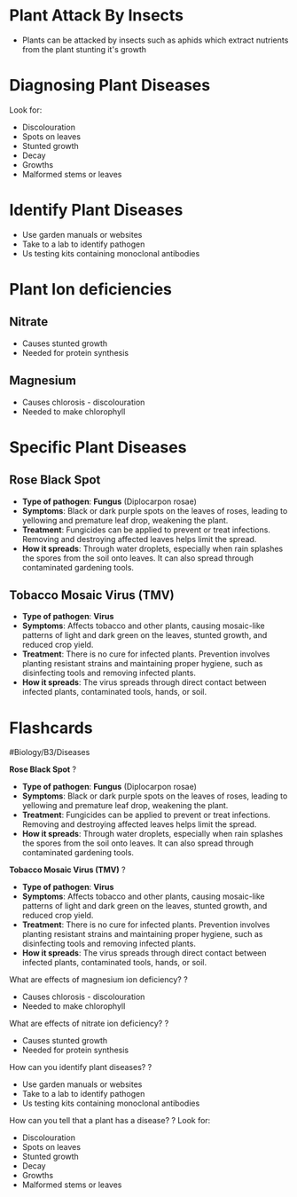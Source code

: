 # Plant Attack By Insects
- Plants can be attacked by insects such as aphids which extract nutrients from the plant stunting it's growth
# Diagnosing Plant Diseases
Look for:
- Discolouration
- Spots on leaves
- Stunted growth
- Decay
- Growths
- Malformed stems or leaves

# Identify Plant Diseases
 - Use garden manuals or websites
 - Take to a lab to identify pathogen
 - Us testing kits containing monoclonal antibodies

# Plant Ion deficiencies
## Nitrate
- Causes stunted growth
- Needed for protein synthesis
## Magnesium
- Causes chlorosis - discolouration
- Needed to make chlorophyll

# Specific Plant Diseases
##  Rose Black Spot
- **Type of pathogen**: **Fungus** (Diplocarpon rosae)
- **Symptoms**: Black or dark purple spots on the leaves of roses, leading to yellowing and premature leaf drop, weakening the plant.
- **Treatment**: Fungicides can be applied to prevent or treat infections. Removing and destroying affected leaves helps limit the spread.
- **How it spreads**: Through water droplets, especially when rain splashes the spores from the soil onto leaves. It can also spread through contaminated gardening tools.
## Tobacco Mosaic Virus (TMV)
- **Type of pathogen**: **Virus**
- **Symptoms**: Affects tobacco and other plants, causing mosaic-like patterns of light and dark green on the leaves, stunted growth, and reduced crop yield.
- **Treatment**: There is no cure for infected plants. Prevention involves planting resistant strains and maintaining proper hygiene, such as disinfecting tools and removing infected plants.
- **How it spreads**: The virus spreads through direct contact between infected plants, contaminated tools, hands, or soil.

# Flashcards

#Biology/B3/Diseases 

**Rose Black Spot**
?
- **Type of pathogen**: **Fungus** (Diplocarpon rosae)
- **Symptoms**: Black or dark purple spots on the leaves of roses, leading to yellowing and premature leaf drop, weakening the plant.
- **Treatment**: Fungicides can be applied to prevent or treat infections. Removing and destroying affected leaves helps limit the spread.
- **How it spreads**: Through water droplets, especially when rain splashes the spores from the soil onto leaves. It can also spread through contaminated gardening tools.

**Tobacco Mosaic Virus (TMV)**
?
- **Type of pathogen**: **Virus**
- **Symptoms**: Affects tobacco and other plants, causing mosaic-like patterns of light and dark green on the leaves, stunted growth, and reduced crop yield.
- **Treatment**: There is no cure for infected plants. Prevention involves planting resistant strains and maintaining proper hygiene, such as disinfecting tools and removing infected plants.
- **How it spreads**: The virus spreads through direct contact between infected plants, contaminated tools, hands, or soil.

What are effects of magnesium ion deficiency?
?
- Causes chlorosis - discolouration
- Needed to make chlorophyll

What are effects of nitrate ion deficiency?
?
- Causes stunted growth
- Needed for protein synthesis

How can you identify plant diseases?
?
 - Use garden manuals or websites
 - Take to a lab to identify pathogen
 - Us testing kits containing monoclonal antibodies

How can you tell that a plant has a disease?
?
Look for:
- Discolouration
- Spots on leaves
- Stunted growth
- Decay
- Growths
- Malformed stems or leaves